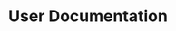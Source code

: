 ---
type: docs
title: "User Documentation"
linkTitle: "User"
weight: 10
description: "Learn about Dubbo including its main features and capabilities"
---